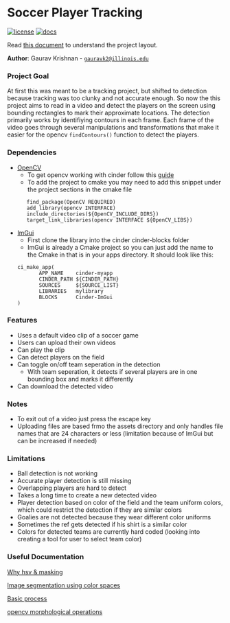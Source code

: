 # Soccer Player Tracking

[![license](https://img.shields.io/badge/license-MIT-green)](LICENSE)
[![docs](https://img.shields.io/badge/docs-yes-brightgreen)](docs/README.md)

Read [this document](https://cliutils.gitlab.io/modern-cmake/chapters/basics/structure.html) to understand the project
layout.

**Author**: Gaurav Krishnan - [`gauravk2@illinois.edu`](mailto:example@illinois.edu)

### Project Goal
At first this was meant to be a tracking project, but shifted 
to detection because tracking was too clunky and not accurate enough. So now the
this project aims to read in a video and detect the players on the screen using bounding
rectangles to mark their approximate locations. The detection primarily works by identifiying
contours in each frame. Each frame of the video goes through several manipulations and transformations
that make it easier for the opencv `findContours()` function to detect the players. 

### Dependencies
- [OpenCV](https://github.com/opencv/opencv/tree/4.3.0) 
    - To get opencv working with cinder follow this [guide](https://blog.zhajor.com/2016/10/install-opencv-and-make-a-test-project-with-clion/)
    - To add the project to cmake you may need to add this snippet under the project sections in the cmake file
    ```
       find_package(OpenCV REQUIRED) 
       add_library(opencv INTERFACE)
       include_directories(${OpenCV_INCLUDE_DIRS})
       target_link_libraries(opencv INTERFACE ${OpenCV_LIBS})
  ```
- [ImGui](https://github.com/simongeilfus/Cinder-ImGui)
    - First clone the library into the cinder cinder-blocks folder
    - ImGui is already a Cmake project so you can just add the name to the Cmake
    in that is in your apps directory. It should look like this:
    ```
  ci_make_app(
           APP_NAME    cinder-myapp
           CINDER_PATH ${CINDER_PATH}
           SOURCES     ${SOURCE_LIST}
           LIBRARIES   mylibrary
           BLOCKS      Cinder-ImGui
   )
  ```


### Features
- Uses a default video clip of a soccer game
- Users can upload their own videos
- Can play the clip
- Can detect players on the field
- Can toggle on/off team seperation in the detection
    - With team seperation, it detects if several players are in one bounding box
    and marks it differently
- Can download the detected video

### Notes
- To exit out of a video just press the escape key
- Uploading files are based frmo the assets directory and only handles
file names that are 24 characters or less (limitation because of ImGui 
but can be increased if needed)

### Limitations
- Ball detection is not working
- Accurate player detection is still missing
- Overlapping players are hard to detect
- Takes a long time to create a new detected video
- Player detection based on color of the field and the team uniform
colors, which could restrict the detection if they are similar colors
- Goalies are not detected because they wear different color uniforms
- Sometimes the ref gets detected if his shirt is a similar color
- Colors for detected teams are currently hard coded (looking into
creating a tool for user to select team color)

### Useful Documentation
[Why hsv & masking](https://www.learnopencv.com/color-spaces-in-opencv-cpp-python/)

[Image segmentation using color spaces](https://realpython.com/python-opencv-color-spaces/#visualizing-nemo-in-hsv-color-space)

[Basic process](https://stackoverflow.com/questions/10948589/choosing-the-correct-upper-and-lower-hsv-boundaries-for-color-detection-withcv)

[opencv morphological operations](https://docs.opencv.org/3.4/d3/dbe/tutorial_opening_closing_hats.html)

